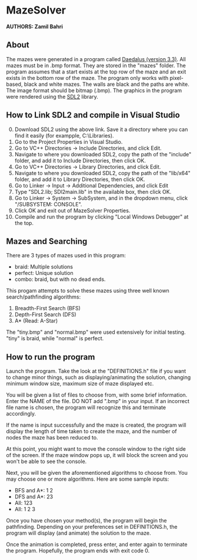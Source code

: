 # MazeSolver

**AUTHORS: Zamil Bahri**

<h2>About</h2>

The mazes were generated in a program called [Daedalus (version 3.3)](http://www.astrolog.org/labyrnth/daedalus.htm). All mazes must be in .bmp format. They are stored in the "mazes" folder. The program assumes that a start exists at the top row of the maze and an exit exists in the bottom row of the maze. The program only works with pixel-based, black and white mazes. The walls are black and the paths are white. The image format should be bitmap (.bmp). The graphics in the program were rendered using the [SDL2](https://libsdl.org/release/SDL2-devel-2.0.22-VC.zip) library.

<h2> How to Link SDL2 and compile in Visual Studio </h2>

0) Download SDL2 using the above link. Save it a directory where you can find it easily (for exampple, C:\\Libraries).
1) Go to the Project Properties in Visual Studio.
2) Go to VC++ Directories -> Include Directories, and click Edit.
4) Navigate to where you downloaded SDL2, copy the path of the "include" folder, and add it to Include Directories, then click OK.
4) Go to VC++ Directories -> Library Directories, and click Edit.
5) Navigate to where you downloaded SDL2, copy the path of the "lib/x64" folder, and add it to Library Directories, then click OK.
6) Go to Linker -> Input -> Additional Dependencies, and click Edit
7) Type "SDL2.lib; SDl2main.lib" in the available box, then click OK.
8) Go to Linker -> System -> SubSystem, and in the dropdown menu, click "/SUBSYSTEM: CONSOLE".
9) Click OK and exit out of MazeSolver Properties.
10) Compile and run the program by clicking "Local Windows Debugger" at the top.
 
<h2> Mazes and Searching </h2>

There are 3 types of mazes used in this program:
- braid: Multiple solutions
- perfect: Unique solution
- combo: braid, but with no dead ends.

This progam attempts to solve these mazes using three well known search/pathfinding algorithms:
1) Breadth-First Search (BFS)
2) Depth-First Search (DFS)
3) A* (Read: A-Star)

The "tiny.bmp" and "normal.bmp" were used extensively for initial testing. "tiny" is braid, while "normal" is perfect.

<h2>How to run the program</h2>

Launch the program. Take the look at the "DEFINITIONS.h" file if you want to change minor things, such as displaying/animating the solution, changing minimum window size, maximum size of maze displayed etc.

You will be given a list of files to choose from, with some brief information. Enter the NAME of the file. DO NOT add ".bmp" in your input. If an incorrect file name is chosen, the program will recognize this and terminate accordingly.

If the name is input successfully and the maze is created, the program will display the length of time taken to create the maze,
and the number of nodes the maze has been reduced to.

At this point, you might want to move the console window to the right side of the screen. If the maze window pops up, it will
block the screen and you won't be able to see the console.

Next, you will be given the aforementioned algorithms to choose from. You may choose one or more algorithms. Here are some
sample inputs:
- BFS and A*: 1 2
- DFS and A*: 23
- All: 123
- All: 1 2 3

Once you have chosen your method(s), the program will begin the pathfinding. Depending on your preferences set in
DEFINITIONS.h, the program will display (and animate) the solution to the maze.

Once the animation is completed, press enter, and enter again to terminate the program. Hopefully, the program
ends with exit code 0.

